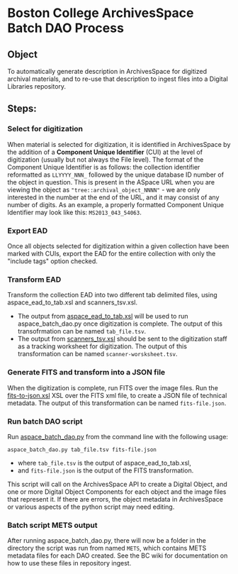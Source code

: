# Boston College ArchivesSpace Batch DAO Process

## Object
To automatically generate description in ArchivesSpace for digitized archival materials, and to re-use that description to ingest files into a Digital Libraries repository.

## Steps:

### Select for digitization
When material is selected for digitization, it is identified in ArchivesSpace by the addition of a **Component Unique Identifier** (CUI) at the level of digitization (usually but not always the File level). The format of the Component Unique Identifier is as follows: the collection identifier reformatted as `LLYYYY_NNN_` followed by the unique database ID number of the object in question. This is present in the ASpace URL when you are viewing the object as `"tree::archival_object_NNNN"` - we are only interested in the number at the end of the URL, and it may consist of any number of digits. As an example, a properly formatted Component Unique Identifier may look like this: `MS2013_043_54063`.

### Export EAD
Once all objects selected for digitization within a given collection have been marked with CUIs, export the EAD for the entire collection with only the "include <dao> tags" option checked.

### Transform EAD
Transform the collection EAD into two different tab delimited files, using aspace_ead_to_tab.xsl and scanners_tsv.xsl. 

* The output from [aspace_ead_to_tab.xsl](aspace_ead_to_tab.xsl) will be used to run aspace_batch_dao.py once digitization is complete. The output of this transofrmation can be named `tab_file.tsv`.
* The output from [scanners_tsv.xsl](scanners_tsv.xsl) should be sent to the digitization staff as a tracking worksheet for digitization. The output of this transformation can be named `scanner-worsksheet.tsv`.

### Generate FITS and transform into a JSON file
When the digitization is complete, run FITS over the image files. Run the [fits-to-json.xsl](fits-to-json.xsl) XSL over the FITS xml file, to create a JSON file of technical metadata. The output of this transformation can be named `fits-file.json`.

### Run batch DAO script
Run [aspace_batch_dao.py](aspace_batch_dao.py) from the command line with the following usage: 

`aspace_batch_dao.py tab_file.tsv fits-file.json` 

* where `tab_file.tsv` is the output of aspace_ead_to_tab.xsl,
* and `fits-file.json` is the output of the FITS transformation. 

This script will call on the ArchivesSpace API to create a Digital Object, and one or more Digital Object Components for each object and the image files that represent it. If there are errors, the object metadata in ArchivesSpace or various aspects of the python script may need editing.

### Batch script METS output
After running aspace_batch_dao.py, there will now be a folder in the directory the script was run from named `METS`, which contains METS metadata files for each DAO created. See the BC wiki for documentation on how to use these files in repository ingest.